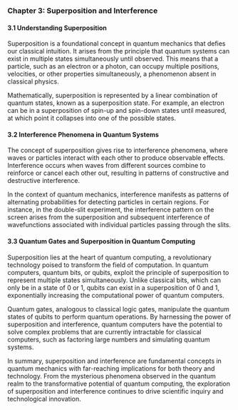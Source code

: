 ### Chapter 3: Superposition and Interference

#### 3.1 Understanding Superposition

Superposition is a foundational concept in quantum mechanics that defies our classical intuition. It arises from the principle that quantum systems can exist in multiple states simultaneously until observed. This means that a particle, such as an electron or a photon, can occupy multiple positions, velocities, or other properties simultaneously, a phenomenon absent in classical physics.

Mathematically, superposition is represented by a linear combination of quantum states, known as a superposition state. For example, an electron can be in a superposition of spin-up and spin-down states until measured, at which point it collapses into one of the possible states.

#### 3.2 Interference Phenomena in Quantum Systems

The concept of superposition gives rise to interference phenomena, where waves or particles interact with each other to produce observable effects. Interference occurs when waves from different sources combine to reinforce or cancel each other out, resulting in patterns of constructive and destructive interference.

In the context of quantum mechanics, interference manifests as patterns of alternating probabilities for detecting particles in certain regions. For instance, in the double-slit experiment, the interference pattern on the screen arises from the superposition and subsequent interference of wavefunctions associated with individual particles passing through the slits.

#### 3.3 Quantum Gates and Superposition in Quantum Computing

Superposition lies at the heart of quantum computing, a revolutionary technology poised to transform the field of computation. In quantum computers, quantum bits, or qubits, exploit the principle of superposition to represent multiple states simultaneously. Unlike classical bits, which can only be in a state of 0 or 1, qubits can exist in a superposition of 0 and 1, exponentially increasing the computational power of quantum computers.

Quantum gates, analogous to classical logic gates, manipulate the quantum states of qubits to perform quantum operations. By harnessing the power of superposition and interference, quantum computers have the potential to solve complex problems that are currently intractable for classical computers, such as factoring large numbers and simulating quantum systems.

In summary, superposition and interference are fundamental concepts in quantum mechanics with far-reaching implications for both theory and technology. From the mysterious phenomena observed in the quantum realm to the transformative potential of quantum computing, the exploration of superposition and interference continues to drive scientific inquiry and technological innovation.
